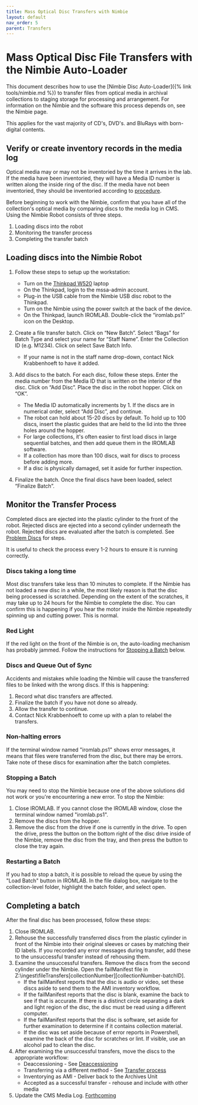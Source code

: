 ```yaml
---
title: Mass Optical Disc Transfers with Nimbie
layout: default
nav_order: 5
parent: Transfers
---
```


# Mass Optical Disc File Transfers with the Nimbie Auto-Loader

This document describes how to use the [Nimbie Disc Auto-Loader]({% link tools/nimbie.md %}) to transfer files from optical media in archival collections to staging storage for processing and arrangement. For information on the Nimbie and the software this process depends on, see the Nimbie page. 

This applies for the vast majority of CD's, DVD's. and BluRays with born-digital contents.  

## Verify or create inventory records in the media log

Optical media may or may not be inventoried by the time it arrives in the lab. If the media have been inventoried, they will have a Media ID number is written along the inside ring of the disc. If the media have not been inventoried, they should be inventoried according to [procedure](inventory).

Before beginning to work with the Nimbie, confirm that you have all of the collection's optical media by comparing discs to the media log in CMS.
Using the Nimbie Robot consists of three steps.
1. Loading discs into the robot
2. Monitoring the transfer process
3. Completing the transfer batch

## Loading discs into the Nimbie Robot

1.  Follow these steps to setup up the workstation:
	- Turn on the [Thinkpad W520](../thinkpad(W520)tools) laptop
	- On the Thinkpad, login to the mssa-admin account.
	- Plug-in the USB cable from the Nimbie USB disc robot to the Thinkpad.
	- Turn on the Nimbie using the power switch at the back of the device.
    - On the Thinkpad, launch IROMLAB. Double-click the “iromlab.ps1” icon on the Desktop.
    
2.  Create a file transfer batch. Click on “New Batch”. Select “Bags” for Batch Type and select your name for “Staff Name”. Enter the Collection ID (e.g. M1234). Click on select Save Batch Info.
    -  If your name is not in the staff name drop-down, contact Nick Krabbenhoeft to have it added.

3.  Add discs to the batch. For each disc, follow these steps. Enter the media number from the Media ID that is written on the interior of the disc. Click on “Add Disc”. Place the disc in the robot hopper. Click on “OK”.
    - The Media ID automatically increments by 1. If the discs are in numerical order, select “Add Disc”, and continue.
    - The robot can hold about 15-20 discs by default. To hold up to 100 discs, insert the plastic guides that are held to the lid into the three holes around the hopper.
    - For large collections, it's often easier to first load discs in large sequential batches, and then add queue them in the IROMLAB software. 
    - If a collection has more than 100 discs, wait for discs to process before adding more.
    - If a disc is physically damaged, set it aside for further inspection.

4.  Finalize the batch. Once the final discs have been loaded, select “Finalize Batch”.
    

## Monitor the Transfer Process
Completed discs are ejected into the plastic cylinder to the front of the robot. Rejected discs are ejected into a second cylinder underneath the robot. Rejected discs are evaluated after the batch is completed. See [Problem Discs](#problem-discs) for steps.

It is useful to check the process every 1-2 hours to ensure it is running correctly.

### Discs taking a long time
Most disc transfers take less than 10 minutes to complete. If the Nimbie has not loaded a new disc in a while, the most likely reason is that the disc being processed is scratched. Depending on the extent of the scratches, it may take up to 24 hours for the Nimbie to complete the disc. You can confirm this is happening if you hear the motor inside the Nimbie repeatedly spinning up and cutting power. This is normal.

### Red Light
If the red light on the front of the Nimbie is on, the auto-loading mechanism has probably jammed. Follow the instructions for [Stopping a Batch](#stopping-a-batch) below.

### Discs and Queue Out of Sync
Accidents and mistakes while loading the Nimbie will cause the transferred files to be linked with the wrong discs. If this is happening:
1. Record what disc transfers are affected.
2. Finalize the batch if you have not done so already.
3. Allow the transfer to continue.
4. Contact Nick Krabbenhoeft to come up with a plan to relabel the transfers.

### Non-halting errors
If the terminal window named "iromlab.ps1" shows error messages, it means that files were transferred from the disc, but there may be errors. Take note of these discs for examination after the batch completes.

### Stopping a Batch
You may need to stop the Nimbie because one of the above solutions did not work or you're encountering a new error. To stop the Nimbie:

1. Close IROMLAB. If you cannot close the IROMLAB window, close the terminal window named "iromlab.ps1".
2. Remove the discs from the hopper.
3. Remove the disc from the drive if one is currently in the drive. To open the drive, press the button on the bottom right of the disc drive inside of the Nimbie, remove the disc from the tray, and then press the button to close the tray again.

### Restarting a Batch
If you had to stop a batch, it is possible to reload the queue by using the "Load Batch" button in IROMLAB. In the file dialog box, navigate to the collection-level folder, highlight the batch folder, and select open.

## Completing a batch

After the final disc has been processed, follow these steps:
1. Close IROMLAB.
2. Rehouse the successfully transferred discs from the plastic cylinder in front of the Nimbie into their original sleeves or cases by matching their ID labels. If you recorded any error messages during transfer, add these to the unsuccessful transfer instead of rehousing them.
3. Examine the unsuccessful transfers. Remove the discs from the second cylinder under the Nimbie. Open the failManifest file in Z:\ingest\fileTransfers\[collectionNumber]\[collectionNumber-batchID].
   * If the failManifest reports that the disc is audio or video, set these discs aside to send them to the AMI inventory workflow.
   * If the failManifest reports that the disc is blank, examine the back to see if that is accurate. If there is a distinct circle separating a dark and light region of the disc, the disc must be read using a different computer. 
   * If the failManifest reports that the disc is software, set aside for further examination to determine if it contains collection material.
   * If the disc was set aside because of error reports in Powershell, examine the back of the disc for scratches or lint. If visible, use an alcohol pad to clean the disc.
4. After examining the unsuccessful transfers, move the discs to the appropriate workflow:
	* Deaccessioning - See [Deaccessioning]()
	* Transferring via a different method - See [Transfer process]()
	* Inventorying as AMI - Deliver back to the Archives Unit
	* Accepted as a successful transfer - rehouse and include with other media
5. Update the CMS Media Log. [Forthcoming]()
